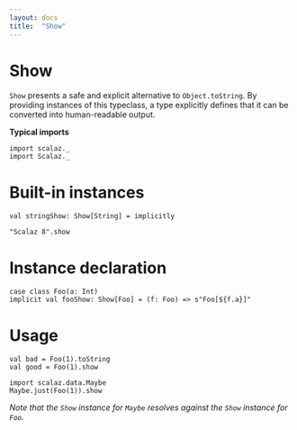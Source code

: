 ```yaml
---
layout: docs
title:  "Show"
---
```


# Show

`Show` presents a safe and explicit alternative to `Object.toString`.
By providing instances of this typeclass, a type explicitly defines that it can be converted into human-readable output.

**Typical imports**

```tut:silent
import scalaz._
import Scalaz._
```

# Built-in instances

```tut
val stringShow: Show[String] = implicitly

"Scalaz 8".show
```

# Instance declaration

```tut
case class Foo(a: Int)
implicit val fooShow: Show[Foo] = (f: Foo) => s"Foo[${f.a}]"
```

# Usage

```tut
val bad = Foo(1).toString
val good = Foo(1).show

import scalaz.data.Maybe
Maybe.just(Foo(1)).show
```

*Note that the `Show` instance for `Maybe` resolves against the `Show` instance for `Foo`.*
